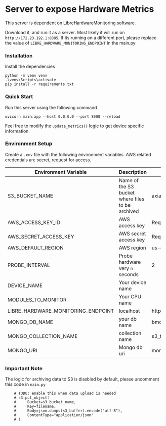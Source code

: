 # Server to expose Hardware Metrics

This server is dependent on LibreHardwareMonitoring software.

Download it, and run it as a server. Most likely it will run on `http://172.23.192.1:8085`. If its running on a different port, please replace the value of `LIBRE_HARDWARE_MONITORING_ENDPOINT` in the main.py

### Installation

Install the dependencies
```
python -m venv venv
.\venv\Scripts\activate
pip install -r requirements.txt
```

### Quick Start

Run this server using the following command
```
uvicorn main:app --host 0.0.0.0 --port 8000 --reload
```

Feel free to modify the `update_metrics()` logic to get device specific information.

### Environment Setup

Create a `.env` file with the following environment variables. AWS related credentials are secret, request for access.

| Environment Variable      | Description | Value |
| ----------- | ----------- | ----------- |
| S3_BUCKET_NAME      | Name of the S3 bucket where files to be archived       | axiado-bmc |
| AWS_ACCESS_KEY_ID   | AWS access key        | Request for Keys |
|AWS_SECRET_ACCESS_KEY| AWS secret access key | Request for Keys |
|AWS_DEFAULT_REGION| AWS region | us-east-2 |
|PROBE_INTERVAL| Probe hardware very `n` seconds | 2 |
|DEVICE_NAME| Your device name |  |
|MODULES_TO_MONITOR| Your CPU name |  |
|LIBRE_HARDWARE_MONITORING_ENDPOINT| localhost | http://localhost:8085/data.json |
|MONGO_DB_NAME| your db name | bmc_telemetry_db |
|MONGO_COLLECTION_NAME| collection name | s3_telemetry_batches |
|MONGO_URI| Mongo db uri | mongodb://localhost:27017/ |

### Important Note

The logic for archiving data to S3 is diasbled by default, please uncomment this code in `main.py`

```
    # TODO: enable this when data upload is needed
    # s3.put_object(
    #     Bucket=s3_bucket_name,
    #     Key=filename,
    #     Body=json.dumps(s3_buffer).encode("utf-8"),
    #     ContentType="application/json"
    # )

```